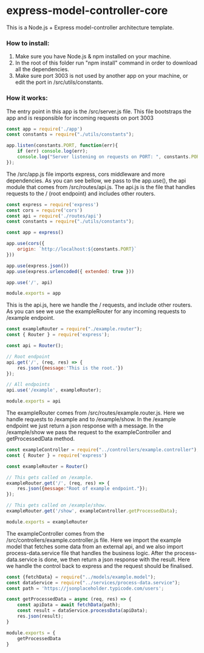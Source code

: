 # express-model-controller-core
This is a Node.js + Express model-controller architecture template.

### How to install:
1. Make sure you have Node.js & npm installed on your machine.
2. In the root of this folder run "npm install" command in order to download all the dependencies.
3. Make sure port 3003 is not used by another app on your machine, or edit the port in /src/utils/constants.

### How it works:
The entry point in this app is the /src/server.js file. This file bootstraps the app and is responsible for incoming requests on port 3003

```javascript
const app = require('./app')
const constants = require("./utils/constants");

app.listen(constants.PORT, function(err){
    if (err) console.log(err);
    console.log("Server listening on requests on PORT: ", constants.PORT);
});
```

The /src/app.js file imports express, cors middleware and more dependencies.
As you can see bellow, we pass to the app.use(), the api module that comes from /src/routes/api.js.
The api.js is the file that handles requests to the / (root endpoint) and includes other routers.


```javascript
const express = require('express')
const cors = require('cors')
const api = require('./routes/api')
const constants = require("./utils/constants");

const app = express()

app.use(cors({
    origin: `http://localhost:${constants.PORT}`
}))

app.use(express.json())
app.use(express.urlencoded({ extended: true }))

app.use('/', api)

module.exports = app
```

This is the api.js, here we handle the / requests, and include other routers. As you can see we use the exampleRouter for any incoming requests to /example endpoint.
```javascript
const exampleRouter = require("./example.router");
const { Router } = require('express');

const api = Router();

// Root endpoint
api.get('/', (req, res) => {
    res.json({message:'This is the root.'})
});

// All endpoints
api.use('/example', exampleRouter);

module.exports = api
```

The exampleRouter comes from /src/routes/example.router.js. Here we handle requests to /example and to /example/show.
In the /example endpoint we just return a json response with a message. In the /example/show we pass the request to the exampleController and getProcessedData method.

```javascript
const exampleController = require("../controllers/example.controller");
const { Router } = require('express')

const exampleRouter = Router()

// This gets called on /example.
exampleRouter.get('/', (req, res) => {
    res.json({message:"Root of example endpoint."});
});

// This gets called on /example/show.
exampleRouter.get('/show', exampleController.getProcessedData);

module.exports = exampleRouter
```

The exampleController comes from the /src/controllers/example.controller.js file. Here we import the example model that fetches some data from an external api, and we also import process-data.service file that handles the business logic.
After the process-data.service is done, we then return a json response with the result. Here we handle the control back to express and the request should be finalised. 

```javascript
const {fetchData} = require("../models/example.model");
const dataService = require("../services/process-data.service");
const path = 'https://jsonplaceholder.typicode.com/users';

const getProcessedData = async (req, res) => {
    const apiData = await fetchData(path);
    const result = dataService.processData(apiData);
    res.json(result);
}

module.exports = {
    getProcessedData
}
```

